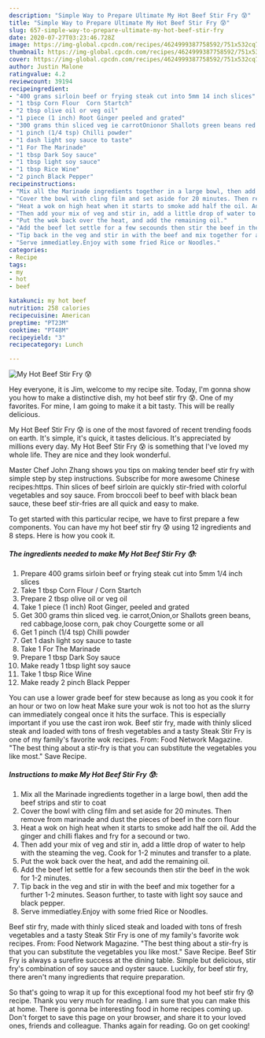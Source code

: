 ```yaml
---
description: "Simple Way to Prepare Ultimate My Hot Beef Stir Fry 😰"
title: "Simple Way to Prepare Ultimate My Hot Beef Stir Fry 😰"
slug: 657-simple-way-to-prepare-ultimate-my-hot-beef-stir-fry
date: 2020-07-27T03:23:46.728Z
image: https://img-global.cpcdn.com/recipes/4624999387758592/751x532cq70/my-hot-beef-stir-fry-😰-recipe-main-photo.jpg
thumbnail: https://img-global.cpcdn.com/recipes/4624999387758592/751x532cq70/my-hot-beef-stir-fry-😰-recipe-main-photo.jpg
cover: https://img-global.cpcdn.com/recipes/4624999387758592/751x532cq70/my-hot-beef-stir-fry-😰-recipe-main-photo.jpg
author: Justin Malone
ratingvalue: 4.2
reviewcount: 39194
recipeingredient:
- "400 grams sirloin beef or frying steak cut into 5mm 14 inch slices"
- "1 tbsp Corn Flour  Corn Startch"
- "2 tbsp olive oil or veg oil"
- "1 piece (1 inch) Root Ginger peeled and grated"
- "300 grams thin sliced veg ie carrotOnionor Shallots green beans red cabbageloose corn pak choy Courgette some or all"
- "1 pinch (1/4 tsp) Chilli powder"
- "1 dash light soy sauce to taste"
- "1 For The Marinade"
- "1 tbsp Dark Soy sauce"
- "1 tbsp light soy sauce"
- "1 tbsp Rice Wine"
- "2 pinch Black Pepper"
recipeinstructions:
- "Mix all the Marinade ingredients together in a large bowl, then add the beef strips and stir to coat"
- "Cover the bowl with cling film and set aside for 20 minutes. Then remove from marinade and dust the pieces of beef in the corn flour"
- "Heat a wok on high heat when it starts to smoke add half the oil. Add the ginger and chilli flakes and fry for a secound or two."
- "Then add your mix of veg and stir in, add a little drop of water to help with the steaming the veg. Cook for 1-2 minutes and transfer to a plate."
- "Put the wok back over the heat, and add the remaining oil."
- "Add the beef let settle for a few secounds then stir the beef in the wok for 1-2 minutes."
- "Tip back in the veg and stir in with the beef and mix together for a further 1-2 minutes. Season further, to taste with light soy sauce and black pepper."
- "Serve immediatley.Enjoy with some fried Rice or Noodles."
categories:
- Recipe
tags:
- my
- hot
- beef

katakunci: my hot beef 
nutrition: 258 calories
recipecuisine: American
preptime: "PT23M"
cooktime: "PT48M"
recipeyield: "3"
recipecategory: Lunch

---
```



![My Hot Beef Stir Fry 😰](https://img-global.cpcdn.com/recipes/4624999387758592/751x532cq70/my-hot-beef-stir-fry-😰-recipe-main-photo.jpg)

Hey everyone, it is Jim, welcome to my recipe site. Today, I'm gonna show you how to make a distinctive dish, my hot beef stir fry 😰. One of my favorites. For mine, I am going to make it a bit tasty. This will be really delicious.

My Hot Beef Stir Fry 😰 is one of the most favored of recent trending foods on earth. It's simple, it's quick, it tastes delicious. It's appreciated by millions every day. My Hot Beef Stir Fry 😰 is something that I've loved my whole life. They are nice and they look wonderful.

Master Chef John Zhang shows you tips on making tender beef stir fry with simple step by step instructions. Subscribe for more awesome Chinese recipes:https. Thin slices of beef sirloin are quickly stir-fried with colorful vegetables and soy sauce. From broccoli beef to beef with black bean sauce, these beef stir-fries are all quick and easy to make.


To get started with this particular recipe, we have to first prepare a few components. You can have my hot beef stir fry 😰 using 12 ingredients and 8 steps. Here is how you cook it.

<!--inarticleads1-->

##### The ingredients needed to make My Hot Beef Stir Fry 😰:

1. Prepare 400 grams sirloin beef or frying steak cut into 5mm 1/4 inch slices
1. Take 1 tbsp Corn Flour / Corn Startch
1. Prepare 2 tbsp olive oil or veg oil
1. Take 1 piece (1 inch) Root Ginger, peeled and grated
1. Get 300 grams thin sliced veg. ie carrot,Onion,or Shallots green beans, red cabbage,loose corn, pak choy Courgette some or all
1. Get 1 pinch (1/4 tsp) Chilli powder
1. Get 1 dash light soy sauce to taste
1. Take 1 For The Marinade
1. Prepare 1 tbsp Dark Soy sauce
1. Make ready 1 tbsp light soy sauce
1. Take 1 tbsp Rice Wine
1. Make ready 2 pinch Black Pepper


You can use a lower grade beef for stew because as long as you cook it for an hour or two on low heat Make sure your wok is not too hot as the slurry can immediately congeal once it hits the surface. This is especially important if you use the cast iron wok. Beef stir fry, made with thinly sliced steak and loaded with tons of fresh vegetables and a tasty Steak Stir Fry is one of my family&#39;s favorite wok recipes. From: Food Network Magazine. &#34;The best thing about a stir-fry is that you can substitute the vegetables you like most.&#34; Save Recipe. 

<!--inarticleads2-->

##### Instructions to make My Hot Beef Stir Fry 😰:

1. Mix all the Marinade ingredients together in a large bowl, then add the beef strips and stir to coat
1. Cover the bowl with cling film and set aside for 20 minutes. Then remove from marinade and dust the pieces of beef in the corn flour
1. Heat a wok on high heat when it starts to smoke add half the oil. Add the ginger and chilli flakes and fry for a secound or two.
1. Then add your mix of veg and stir in, add a little drop of water to help with the steaming the veg. Cook for 1-2 minutes and transfer to a plate.
1. Put the wok back over the heat, and add the remaining oil.
1. Add the beef let settle for a few secounds then stir the beef in the wok for 1-2 minutes.
1. Tip back in the veg and stir in with the beef and mix together for a further 1-2 minutes. Season further, to taste with light soy sauce and black pepper.
1. Serve immediatley.Enjoy with some fried Rice or Noodles.


Beef stir fry, made with thinly sliced steak and loaded with tons of fresh vegetables and a tasty Steak Stir Fry is one of my family&#39;s favorite wok recipes. From: Food Network Magazine. &#34;The best thing about a stir-fry is that you can substitute the vegetables you like most.&#34; Save Recipe. Beef Stir Fry is always a surefire success at the dining table. Simple but delicious, stir fry&#39;s combination of soy sauce and oyster sauce. Luckily, for beef stir fry, there aren&#39;t many ingredients that require preparation. 

So that's going to wrap it up for this exceptional food my hot beef stir fry 😰 recipe. Thank you very much for reading. I am sure that you can make this at home. There is gonna be interesting food in home recipes coming up. Don't forget to save this page on your browser, and share it to your loved ones, friends and colleague. Thanks again for reading. Go on get cooking!
